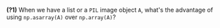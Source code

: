 **(?1)** When we have a list or a `PIL` image object `A`, what's the advantage of using `np.asarray(A)` over
`np.array(A)`?
